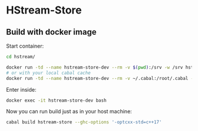 HStream-Store
=============

## Build with docker image

Start container:

```sh
cd hstream/

docker run -td --name hstream-store-dev --rm -v $(pwd):/srv -w /srv hstreamdb/haskell bash
# or with your local cabal cache
docker run -td --name hstream-store-dev --rm -v ~/.cabal:/root/.cabal -v $(pwd):/srv -w /srv hstreamdb/haskell bash
```

Enter inside:

```sh
docker exec -it hstream-store-dev bash
```

Now you can run build just as in your host machine:

```sh
cabal build hstream-store --ghc-options '-optcxx-std=c++17'
```
